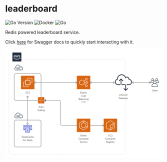 # leaderboard
![Go Version](https://img.shields.io/github/go-mod/go-version/beremaran/leaderboard) ![Docker](https://github.com/beremaran/leaderboard/workflows/Docker/badge.svg) ![Go](https://github.com/beremaran/leaderboard/workflows/Go/badge.svg)

Redis powered leaderboard service.

Click [here](http://leaderboard-v2-lb-ecs-tg-584908050.eu-central-1.elb.amazonaws.com/swagger/index.html) 
for Swagger docs to quickly start interacting with it.

![AWS Deployment Architecture](docs/arch.jpg)
